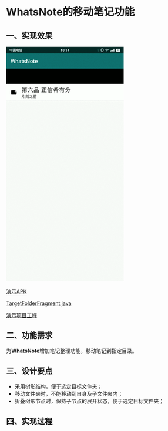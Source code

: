 # WhatsNote的移动笔记功能

## 一、实现效果

![WhatsNote的移动笔记功能](./MoveNotes.gif)

[演示APK](https://raw.githubusercontent.com/jicanghai37927/WhatsAndroid/master/andnext_app_whatsnote/release/andnext_app_whatsnote-release.apk)

[TargetFolderFragment.java](https://github.com/jicanghai37927/WhatsAndroid/blob/master/andnext_app_whatsnote/src/main/java/com/haiyunshan/whatsnote/record/TargetFolderFragment.java)

[演示项目工程](https://github.com/jicanghai37927/WhatsAndroid)



## 二、功能需求

为**WhatsNote**增加笔记整理功能，移动笔记到指定目录。



## 三、设计要点

* 采用树形结构，便于选定目标文件夹；
* 移动文件夹时，不能移动到自身及子文件夹内；
* 折叠树形节点时，保持子节点的展开状态，便于选定目标文件夹；



## 四、实现过程


